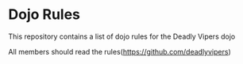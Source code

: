 Dojo Rules
==========

This repository contains a list of dojo rules for the Deadly Vipers dojo

All members should read the rules(https://github.com/deadlyvipers)
